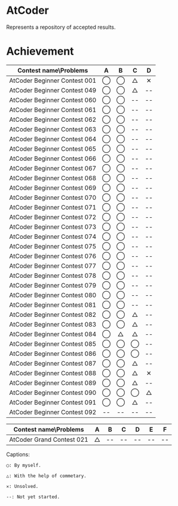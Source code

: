 # AtCoder
Represents a repository of accepted results.

# Achievement

|Contest name\Problems|A|B|C|D|
|:--:|:--:|:--:|:--:|:--:|
|AtCoder Beginner Contest 001|◯|◯|△|✕|
|AtCoder Beginner Contest 049|◯|◯|△|--|
|AtCoder Beginner Contest 060|◯|◯|--|--|
|AtCoder Beginner Contest 061|◯|◯|--|--|
|AtCoder Beginner Contest 062|◯|◯|--|--|
|AtCoder Beginner Contest 063|◯|◯|--|--|
|AtCoder Beginner Contest 064|◯|◯|--|--|
|AtCoder Beginner Contest 065|◯|◯|--|--|
|AtCoder Beginner Contest 066|◯|◯|--|--|
|AtCoder Beginner Contest 067|◯|◯|--|--|
|AtCoder Beginner Contest 068|◯|◯|--|--|
|AtCoder Beginner Contest 069|◯|◯|--|--|
|AtCoder Beginner Contest 070|◯|◯|--|--|
|AtCoder Beginner Contest 071|◯|◯|--|--|
|AtCoder Beginner Contest 072|◯|◯|--|--|
|AtCoder Beginner Contest 073|◯|◯|--|--|
|AtCoder Beginner Contest 074|◯|◯|--|--|
|AtCoder Beginner Contest 075|◯|◯|--|--|
|AtCoder Beginner Contest 076|◯|◯|--|--|
|AtCoder Beginner Contest 077|◯|◯|--|--|
|AtCoder Beginner Contest 078|◯|◯|--|--|
|AtCoder Beginner Contest 079|◯|◯|--|--|
|AtCoder Beginner Contest 080|◯|◯|--|--|
|AtCoder Beginner Contest 081|◯|◯|--|--|
|AtCoder Beginner Contest 082|◯|◯|△|--|
|AtCoder Beginner Contest 083|◯|◯|△|--|
|AtCoder Beginner Contest 084|◯|△|△|--|
|AtCoder Beginner Contest 085|◯|◯|◯|--|
|AtCoder Beginner Contest 086|◯|◯|◯|--|
|AtCoder Beginner Contest 087|◯|◯|△|--|
|AtCoder Beginner Contest 088|◯|◯|△|✕|
|AtCoder Beginner Contest 089|◯|◯|△|--|
|AtCoder Beginner Contest 090|◯|◯|◯|△|
|AtCoder Beginner Contest 091|◯|◯|△|--|
|AtCoder Beginner Contest 092|--|--|--|--|

|Contest name\Problems|A|B|C|D|E|F|
|:--:|:--:|:--:|:--:|:--:|:--:|:--:|
|AtCoder Grand Contest 021|△|--|--|--|--|--|

Captions:

    ◯: By myself.

    △: With the help of commetary.

    ✕: Unsolved.

    --: Not yet started.